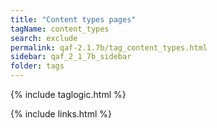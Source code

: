 ```yaml
---
title: "Content types pages"
tagName: content_types
search: exclude
permalink: qaf-2.1.7b/tag_content_types.html
sidebar: qaf_2_1_7b_sidebar
folder: tags
---
```

{% include taglogic.html %}

{% include links.html %}
